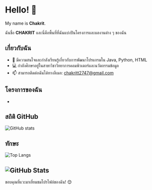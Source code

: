 # Hello! 👋
My name is **Chakrit**.  

ฉันชื่อ **CHAKRIT** และนี่คือพื้นที่ที่ฉันแบ่งปันโครงการและผลงานต่าง ๆ ของฉัน

## เกี่ยวกับฉัน
- 🌱 มีความสนใจและกำลังเรียนรู้เกี่ยวกับการพัฒนาโปรแกรมใน Java, Python, HTML 
- 💻 กำลังศึกษาอยู่ในสาขาวิชาวิทยาการคอมพิวเตอร์และนวัตกรรมข้อมูล 
- 📫 สามารถติดต่อฉันได้ทางอีเมล: chakritt2747@gmail.com

## โครงการของฉัน
- 

## สถิติ GitHub
![GitHub stats](https://github-readme-stats.vercel.app/api?username=CHAKRIT247&show_icons=true&theme=radical)

## ทักษะ
![Top Langs](https://github-readme-stats.vercel.app/api/top-langs/?username=CHAKRIT247&layout=compact)

![GitHub Stats](https://github-readme-stats.vercel.app/api?username=CHAKRIT247&show_icons=true&theme=radical)
---

ขอบคุณที่แวะมาเยี่ยมชมโปรไฟล์ของฉัน! 😊
